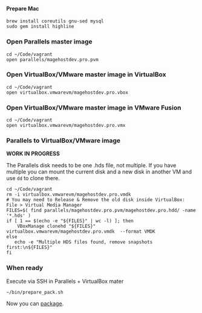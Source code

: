 #### Prepare Mac
```
brew install coreutils gnu-sed mysql
sudo gem install highline
```

### Open Parallels master image

    cd ~/Code/vagrant
    open parallels/magehostdev.pro.pvm
    
### Open VirtualBox/VMware master image in VirtualBox

    cd ~/Code/vagrant
    open virtualbox.vmwarevm/magehostdev.pro.vbox

### Open VirtualBox/VMware master image in VMware Fusion

    cd ~/Code/vagrant
    open virtualbox.vmwarevm/magehostdev.pro.vmx

### Parallels to VirtualBox/VMware image

**WORK IN PROGRESS**

The Parallels disk needs to be one .hds file, not multiple. If you have multiple you can mount the current disk and a new disk in another VM and use `dd` to clone there.

    cd ~/Code/vagrant
    rm -i virtualbox.vmwarevm/magehostdev.pro.vmdk
    # You may need to Release & Remove the old disk inside VirtualBox: File > Virtual Media Manager
    FILES=$( find parallels/magehostdev.pro.pvm/magehostdev.pro.hdd/ -name '*.hds' )
    if [ 1 == $(echo -e "${FILES}" | wc -l) ]; then
        VBoxManage clonehd "${FILES}" virtualbox.vmwarevm/magehostdev.pro.vmdk  --format VMDK
    else
       echo -e "Multiple HDS files found, remove snapshots first:\n${FILES}"
    fi

### When ready

Execute via SSH in Parallels + VirtualBox mater

    ~/bin/prepare_pack.sh
    
Now you can [package](https://github.com/magehost/vagrant/blob/xenial/PACKAGE.md).
